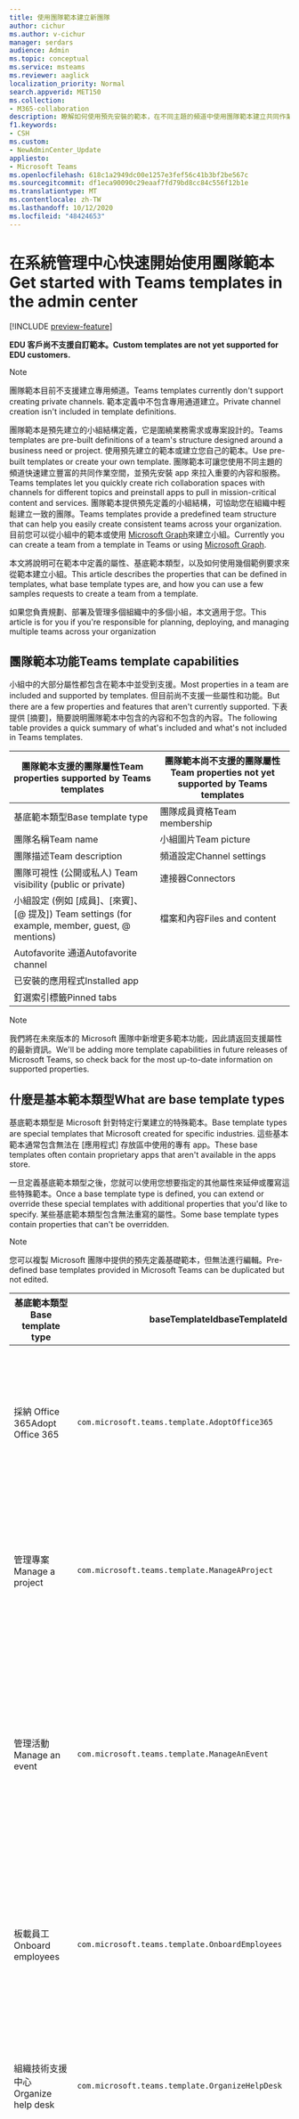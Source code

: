 ```yaml
---
title: 使用團隊範本建立新團隊
author: cichur
ms.author: v-cichur
manager: serdars
audience: Admin
ms.topic: conceptual
ms.service: msteams
ms.reviewer: aaglick
localization_priority: Normal
search.appverid: MET150
ms.collection:
- M365-collaboration
description: 瞭解如何使用預先安裝的範本，在不同主題的頻道中使用團隊範本建立共同作業空間。
f1.keywords:
- CSH
ms.custom:
- NewAdminCenter_Update
appliesto:
- Microsoft Teams
ms.openlocfilehash: 618c1a2949dc00e1257e3fef56c41b3bf2be567c
ms.sourcegitcommit: df1eca90090c29eaaf7fd79bd8cc84c556f12b1e
ms.translationtype: MT
ms.contentlocale: zh-TW
ms.lasthandoff: 10/12/2020
ms.locfileid: "48424653"
---
```

# <a name="get-started-with-teams-templates-in-the-admin-center"></a><span data-ttu-id="24dd2-103">在系統管理中心快速開始使用團隊範本</span><span class="sxs-lookup"><span data-stu-id="24dd2-103">Get started with Teams templates in the admin center</span></span>

[!INCLUDE [preview-feature](includes/preview-feature.md)]

<span data-ttu-id="24dd2-104">**EDU 客戶尚不支援自訂範本。**</span><span class="sxs-lookup"><span data-stu-id="24dd2-104">**Custom templates are not yet supported for EDU customers.**</span></span>

> [!NOTE]
> <span data-ttu-id="24dd2-105">團隊範本目前不支援建立專用頻道。</span><span class="sxs-lookup"><span data-stu-id="24dd2-105">Teams templates currently don't support creating private channels.</span></span> <span data-ttu-id="24dd2-106">範本定義中不包含專用通道建立。</span><span class="sxs-lookup"><span data-stu-id="24dd2-106">Private channel creation isn't included in template definitions.</span></span>

<span data-ttu-id="24dd2-107">團隊範本是預先建立的小組結構定義，它是圍繞業務需求或專案設計的。</span><span class="sxs-lookup"><span data-stu-id="24dd2-107">Teams templates are pre-built definitions of a team's structure designed around a business need or project.</span></span> <span data-ttu-id="24dd2-108">使用預先建立的範本或建立您自己的範本。</span><span class="sxs-lookup"><span data-stu-id="24dd2-108">Use pre-built templates or create your own template.</span></span> <span data-ttu-id="24dd2-109">團隊範本可讓您使用不同主題的頻道快速建立豐富的共同作業空間，並預先安裝 app 來拉入重要的內容和服務。</span><span class="sxs-lookup"><span data-stu-id="24dd2-109">Teams templates let you quickly create rich collaboration spaces with channels for different topics and preinstall apps to pull in mission-critical content and services.</span></span> <span data-ttu-id="24dd2-110">團隊範本提供預先定義的小組結構，可協助您在組織中輕鬆建立一致的團隊。</span><span class="sxs-lookup"><span data-stu-id="24dd2-110">Teams templates provide a predefined team structure that can help you easily create consistent teams across your organization.</span></span> <span data-ttu-id="24dd2-111">目前您可以從小組中的範本或使用 [Microsoft Graph](get-started-with-teams-templates.md)來建立小組。</span><span class="sxs-lookup"><span data-stu-id="24dd2-111">Currently you can create a team from a template in Teams or using [Microsoft Graph](get-started-with-teams-templates.md).</span></span>

<span data-ttu-id="24dd2-112">本文將說明可在範本中定義的屬性、基底範本類型，以及如何使用幾個範例要求來從範本建立小組。</span><span class="sxs-lookup"><span data-stu-id="24dd2-112">This article describes the properties that can be defined in templates, what base template types are, and how you can use a few samples requests to create a team from a template.</span></span>

<span data-ttu-id="24dd2-113">如果您負責規劃、部署及管理多個組織中的多個小組，本文適用于您。</span><span class="sxs-lookup"><span data-stu-id="24dd2-113">This article is for you if you're responsible for planning, deploying, and managing multiple teams across your organization</span></span>

## <a name="teams-template-capabilities"></a><span data-ttu-id="24dd2-114">團隊範本功能</span><span class="sxs-lookup"><span data-stu-id="24dd2-114">Teams template capabilities</span></span>

<span data-ttu-id="24dd2-115">小組中的大部分屬性都包含在範本中並受到支援。</span><span class="sxs-lookup"><span data-stu-id="24dd2-115">Most properties in a team are included and supported by templates.</span></span> <span data-ttu-id="24dd2-116">但目前尚不支援一些屬性和功能。</span><span class="sxs-lookup"><span data-stu-id="24dd2-116">But there are a few properties and features that aren't currently supported.</span></span> <span data-ttu-id="24dd2-117">下表提供 [摘要]，簡要說明團隊範本中包含的內容和不包含的內容。</span><span class="sxs-lookup"><span data-stu-id="24dd2-117">The following table provides a quick summary of what's included and what's not included in Teams templates.</span></span>

| <span data-ttu-id="24dd2-118">**團隊範本支援的團隊屬性**</span><span class="sxs-lookup"><span data-stu-id="24dd2-118">**Team properties supported by Teams templates**</span></span> | <span data-ttu-id="24dd2-119">**團隊範本尚不支援的團隊屬性**</span><span class="sxs-lookup"><span data-stu-id="24dd2-119">**Team properties not yet supported by Teams templates**</span></span> |
| ------------------------------------------------ | -------------------------------------------------------- |
| <span data-ttu-id="24dd2-120">基底範本類型</span><span class="sxs-lookup"><span data-stu-id="24dd2-120">Base template type</span></span> | <span data-ttu-id="24dd2-121">團隊成員資格</span><span class="sxs-lookup"><span data-stu-id="24dd2-121">Team membership</span></span> |
| <span data-ttu-id="24dd2-122">團隊名稱</span><span class="sxs-lookup"><span data-stu-id="24dd2-122">Team name</span></span> | <span data-ttu-id="24dd2-123">小組圖片</span><span class="sxs-lookup"><span data-stu-id="24dd2-123">Team picture</span></span> |
| <span data-ttu-id="24dd2-124">團隊描述</span><span class="sxs-lookup"><span data-stu-id="24dd2-124">Team description</span></span> | <span data-ttu-id="24dd2-125">頻道設定</span><span class="sxs-lookup"><span data-stu-id="24dd2-125">Channel settings</span></span> |
| <span data-ttu-id="24dd2-126">團隊可視性 (公開或私人) </span><span class="sxs-lookup"><span data-stu-id="24dd2-126">Team visibility (public or private)</span></span> | <span data-ttu-id="24dd2-127">連接器</span><span class="sxs-lookup"><span data-stu-id="24dd2-127">Connectors</span></span> |
| <span data-ttu-id="24dd2-128">小組設定 (例如 [成員]、[來賓]、[@ 提及]) </span><span class="sxs-lookup"><span data-stu-id="24dd2-128">Team settings (for example, member, guest, @ mentions)</span></span> | <span data-ttu-id="24dd2-129">檔案和內容</span><span class="sxs-lookup"><span data-stu-id="24dd2-129">Files and content</span></span> |
| <span data-ttu-id="24dd2-130">Autofavorite 通道</span><span class="sxs-lookup"><span data-stu-id="24dd2-130">Autofavorite channel</span></span> | |
| <span data-ttu-id="24dd2-131">已安裝的應用程式</span><span class="sxs-lookup"><span data-stu-id="24dd2-131">Installed app</span></span> | |
| <span data-ttu-id="24dd2-132">釘選索引標籤</span><span class="sxs-lookup"><span data-stu-id="24dd2-132">Pinned tabs</span></span> | |

> [!NOTE]
> <span data-ttu-id="24dd2-133">我們將在未來版本的 Microsoft 團隊中新增更多範本功能，因此請返回支援屬性的最新資訊。</span><span class="sxs-lookup"><span data-stu-id="24dd2-133">We'll be adding more template capabilities in future releases of Microsoft Teams, so check back for the most up-to-date information on supported properties.</span></span>

## <a name="what-are-base-template-types"></a><span data-ttu-id="24dd2-134">什麼是基本範本類型</span><span class="sxs-lookup"><span data-stu-id="24dd2-134">What are base template types</span></span>

<span data-ttu-id="24dd2-135">基底範本類型是 Microsoft 針對特定行業建立的特殊範本。</span><span class="sxs-lookup"><span data-stu-id="24dd2-135">Base template types are special templates that Microsoft created for specific industries.</span></span> <span data-ttu-id="24dd2-136">這些基本範本通常包含無法在 [應用程式] 存放區中使用的專有 app。</span><span class="sxs-lookup"><span data-stu-id="24dd2-136">These base templates often contain proprietary apps that aren't available in the apps store.</span></span>

<span data-ttu-id="24dd2-137">一旦定義基底範本類型之後，您就可以使用您想要指定的其他屬性來延伸或覆寫這些特殊範本。</span><span class="sxs-lookup"><span data-stu-id="24dd2-137">Once a base template type is defined, you can extend or override these special templates with additional properties that you'd like to specify.</span></span> <span data-ttu-id="24dd2-138">某些基底範本類型包含無法重寫的屬性。</span><span class="sxs-lookup"><span data-stu-id="24dd2-138">Some base template types contain properties that can't be overridden.</span></span>

> [!NOTE]
> <span data-ttu-id="24dd2-139">您可以複製 Microsoft 團隊中提供的預先定義基礎範本，但無法進行編輯。</span><span class="sxs-lookup"><span data-stu-id="24dd2-139">Pre-defined base templates provided in Microsoft Teams can be duplicated but not edited.</span></span>

| <span data-ttu-id="24dd2-140">基底範本類型</span><span class="sxs-lookup"><span data-stu-id="24dd2-140">Base template type</span></span> | <span data-ttu-id="24dd2-141">baseTemplateId</span><span class="sxs-lookup"><span data-stu-id="24dd2-141">baseTemplateId</span></span> | <span data-ttu-id="24dd2-142">此基礎範本隨附的屬性</span><span class="sxs-lookup"><span data-stu-id="24dd2-142">Properties that come with this base template</span></span> |
| ------------------ |----|----------------------------------------------------- |
| <span data-ttu-id="24dd2-143">採納 Office 365</span><span class="sxs-lookup"><span data-stu-id="24dd2-143">Adopt Office 365</span></span> |`com.microsoft.teams.template.AdoptOffice365`|  <span data-ttu-id="24dd2-144">管道</span><span class="sxs-lookup"><span data-stu-id="24dd2-144">Channels:</span></span> <ul><li><span data-ttu-id="24dd2-145">一般</span><span class="sxs-lookup"><span data-stu-id="24dd2-145">General</span></span></li> <li><span data-ttu-id="24dd2-146">公告</span><span class="sxs-lookup"><span data-stu-id="24dd2-146">Announcements</span></span></li> <li><span data-ttu-id="24dd2-147">擁護方角落</span><span class="sxs-lookup"><span data-stu-id="24dd2-147">Champions corner</span></span></li> <li><span data-ttu-id="24dd2-148">小組表單</span><span class="sxs-lookup"><span data-stu-id="24dd2-148">Team forms</span></span></li></ul> <span data-ttu-id="24dd2-149">應用</span><span class="sxs-lookup"><span data-stu-id="24dd2-149">Apps:</span></span> <ul><li><span data-ttu-id="24dd2-150">Wiki</span><span class="sxs-lookup"><span data-stu-id="24dd2-150">Wiki</span></span></li>  <li><span data-ttu-id="24dd2-151">行事曆</span><span class="sxs-lookup"><span data-stu-id="24dd2-151">Calendar</span></span></li> |
| <span data-ttu-id="24dd2-152">管理專案</span><span class="sxs-lookup"><span data-stu-id="24dd2-152">Manage a project</span></span> |`com.microsoft.teams.template.ManageAProject`| <span data-ttu-id="24dd2-153">管道</span><span class="sxs-lookup"><span data-stu-id="24dd2-153">Channels:</span></span> <ul><li><span data-ttu-id="24dd2-154">一般</span><span class="sxs-lookup"><span data-stu-id="24dd2-154">General</span></span></li> <li><span data-ttu-id="24dd2-155">公告</span><span class="sxs-lookup"><span data-stu-id="24dd2-155">Announcements</span></span></li> <li><span data-ttu-id="24dd2-156">資源清單</span><span class="sxs-lookup"><span data-stu-id="24dd2-156">Resources</span></span></li> <li><span data-ttu-id="24dd2-157">規劃</span><span class="sxs-lookup"><span data-stu-id="24dd2-157">Planning</span></span></li></ul> <span data-ttu-id="24dd2-158">應用</span><span class="sxs-lookup"><span data-stu-id="24dd2-158">Apps:</span></span><ul><li><span data-ttu-id="24dd2-159">Wiki</span><span class="sxs-lookup"><span data-stu-id="24dd2-159">Wiki</span></span></li><li><span data-ttu-id="24dd2-160">OneNote</span><span class="sxs-lookup"><span data-stu-id="24dd2-160">OneNote</span></span></li></ul> |
| <span data-ttu-id="24dd2-161">管理活動</span><span class="sxs-lookup"><span data-stu-id="24dd2-161">Manage an event</span></span>|`com.microsoft.teams.template.ManageAnEvent` | <span data-ttu-id="24dd2-162">管道</span><span class="sxs-lookup"><span data-stu-id="24dd2-162">Channels:</span></span> <ul><li><span data-ttu-id="24dd2-163">一般</span><span class="sxs-lookup"><span data-stu-id="24dd2-163">General</span></span></li> <li><span data-ttu-id="24dd2-164">公告</span><span class="sxs-lookup"><span data-stu-id="24dd2-164">Announcements</span></span></li> <li><span data-ttu-id="24dd2-165">預算</span><span class="sxs-lookup"><span data-stu-id="24dd2-165">Budget</span></span></li> <li><span data-ttu-id="24dd2-166">內容</span><span class="sxs-lookup"><span data-stu-id="24dd2-166">Content</span></span></li><li><span data-ttu-id="24dd2-167">物流</span><span class="sxs-lookup"><span data-stu-id="24dd2-167">Logistics</span></span></li> <li><span data-ttu-id="24dd2-168">規劃</span><span class="sxs-lookup"><span data-stu-id="24dd2-168">Planning</span></span></li> <li> <span data-ttu-id="24dd2-169">行銷與 PR</span><span class="sxs-lookup"><span data-stu-id="24dd2-169">Marketing and PR</span></span></li></ul> <span data-ttu-id="24dd2-170">應用</span><span class="sxs-lookup"><span data-stu-id="24dd2-170">Apps:</span></span><ul><li><span data-ttu-id="24dd2-171">Wiki</span><span class="sxs-lookup"><span data-stu-id="24dd2-171">Wiki</span></span></li><li><span data-ttu-id="24dd2-172">Web</span><span class="sxs-lookup"><span data-stu-id="24dd2-172">Website</span></span></li> <li><span data-ttu-id="24dd2-173">YouTube</span><span class="sxs-lookup"><span data-stu-id="24dd2-173">YouTube</span></span></li> <li><span data-ttu-id="24dd2-174">Planner</span><span class="sxs-lookup"><span data-stu-id="24dd2-174">Planner</span></span></li> <li><span data-ttu-id="24dd2-175">OneNote</span><span class="sxs-lookup"><span data-stu-id="24dd2-175">OneNote</span></span></li></ul> |
|<span data-ttu-id="24dd2-176">板載員工</span><span class="sxs-lookup"><span data-stu-id="24dd2-176">Onboard employees</span></span>|`com.microsoft.teams.template.OnboardEmployees` | <span data-ttu-id="24dd2-177">管道</span><span class="sxs-lookup"><span data-stu-id="24dd2-177">Channels:</span></span> <ul><li><span data-ttu-id="24dd2-178">一般</span><span class="sxs-lookup"><span data-stu-id="24dd2-178">General</span></span></li> <li><span data-ttu-id="24dd2-179">公告</span><span class="sxs-lookup"><span data-stu-id="24dd2-179">Announcements</span></span></li> <li><span data-ttu-id="24dd2-180">員工聊天</span><span class="sxs-lookup"><span data-stu-id="24dd2-180">Employee chat</span></span></li> <li><span data-ttu-id="24dd2-181">訓練</span><span class="sxs-lookup"><span data-stu-id="24dd2-181">Training</span></span></li></ul><span data-ttu-id="24dd2-182">應用</span><span class="sxs-lookup"><span data-stu-id="24dd2-182">Apps:</span></span><ul><li><span data-ttu-id="24dd2-183">Wiki</span><span class="sxs-lookup"><span data-stu-id="24dd2-183">Wiki</span></span></li><li><span data-ttu-id="24dd2-184">社區</span><span class="sxs-lookup"><span data-stu-id="24dd2-184">Communities</span></span></li></ul>|
|<span data-ttu-id="24dd2-185">組織技術支援中心</span><span class="sxs-lookup"><span data-stu-id="24dd2-185">Organize help desk</span></span>| `com.microsoft.teams.template.OrganizeHelpDesk`|<span data-ttu-id="24dd2-186">管道</span><span class="sxs-lookup"><span data-stu-id="24dd2-186">Channels:</span></span><ul><li><span data-ttu-id="24dd2-187">一般</span><span class="sxs-lookup"><span data-stu-id="24dd2-187">General</span></span></li><li><span data-ttu-id="24dd2-188">公告</span><span class="sxs-lookup"><span data-stu-id="24dd2-188">Announcements</span></span></li><li><span data-ttu-id="24dd2-189">常見問題集</span><span class="sxs-lookup"><span data-stu-id="24dd2-189">FAQ</span></span></li></ul><span data-ttu-id="24dd2-190">應用</span><span class="sxs-lookup"><span data-stu-id="24dd2-190">Apps:</span></span><ul><li><span data-ttu-id="24dd2-191">Wiki</span><span class="sxs-lookup"><span data-stu-id="24dd2-191">Wiki</span></span></li><li><span data-ttu-id="24dd2-192">OneNote</span><span class="sxs-lookup"><span data-stu-id="24dd2-192">OneNote</span></span></li></ul> |
| <span data-ttu-id="24dd2-193">在患者治療上共同作業</span><span class="sxs-lookup"><span data-stu-id="24dd2-193">Collaborate on patient care</span></span>| `healthcareWard `| <span data-ttu-id="24dd2-194">管道</span><span class="sxs-lookup"><span data-stu-id="24dd2-194">Channels:</span></span><ul><li><span data-ttu-id="24dd2-195">一般</span><span class="sxs-lookup"><span data-stu-id="24dd2-195">General</span></span></li><li><span data-ttu-id="24dd2-196">公告</span><span class="sxs-lookup"><span data-stu-id="24dd2-196">Announcements</span></span></li><li><span data-ttu-id="24dd2-197">Huddles</span><span class="sxs-lookup"><span data-stu-id="24dd2-197">Huddles</span></span></li><li><span data-ttu-id="24dd2-198">輪</span><span class="sxs-lookup"><span data-stu-id="24dd2-198">Rounds</span></span></li><li><span data-ttu-id="24dd2-199">人員</span><span class="sxs-lookup"><span data-stu-id="24dd2-199">Staffing</span></span></li><li><span data-ttu-id="24dd2-200">訓練</span><span class="sxs-lookup"><span data-stu-id="24dd2-200">Training</span></span></li></ul> <span data-ttu-id="24dd2-201">應用</span><span class="sxs-lookup"><span data-stu-id="24dd2-201">Apps:</span></span> <ul><li><span data-ttu-id="24dd2-202">Wiki</span><span class="sxs-lookup"><span data-stu-id="24dd2-202">Wiki</span></span></li>|
| <span data-ttu-id="24dd2-203">在全球危機或活動上共同作業</span><span class="sxs-lookup"><span data-stu-id="24dd2-203">Collaborate on global crisis or event</span></span> |`com.microsoft.teams.template.CollaborateOnAGlobalCrisisOrEvent`| <span data-ttu-id="24dd2-204">管道</span><span class="sxs-lookup"><span data-stu-id="24dd2-204">Channels:</span></span> <ul><li><span data-ttu-id="24dd2-205">一般</span><span class="sxs-lookup"><span data-stu-id="24dd2-205">General</span></span><li><span data-ttu-id="24dd2-206">公告</span><span class="sxs-lookup"><span data-stu-id="24dd2-206">Announcements</span></span></li><li><span data-ttu-id="24dd2-207">世界新聞</span><span class="sxs-lookup"><span data-stu-id="24dd2-207">World news</span></span></li><li><span data-ttu-id="24dd2-208">業務連續性</span><span class="sxs-lookup"><span data-stu-id="24dd2-208">Business continuity</span></span></li><li><span data-ttu-id="24dd2-209">遠端作業</span><span class="sxs-lookup"><span data-stu-id="24dd2-209">Remote working</span></span></li><li><span data-ttu-id="24dd2-210">內部 comms</span><span class="sxs-lookup"><span data-stu-id="24dd2-210">Internal comms</span></span></li><li><span data-ttu-id="24dd2-211">外部 comms</span><span class="sxs-lookup"><span data-stu-id="24dd2-211">External comms</span></span></li><li><span data-ttu-id="24dd2-212">客戶投訴</span><span class="sxs-lookup"><span data-stu-id="24dd2-212">Customer complaints</span></span></li><li><span data-ttu-id="24dd2-213">Kudos</span><span class="sxs-lookup"><span data-stu-id="24dd2-213">Kudos</span></span></li><li><span data-ttu-id="24dd2-214">主管更新</span><span class="sxs-lookup"><span data-stu-id="24dd2-214">Executive update</span></span></li></ul><span data-ttu-id="24dd2-215">應用</span><span class="sxs-lookup"><span data-stu-id="24dd2-215">Apps:</span></span> <ul><li><span data-ttu-id="24dd2-216">稱讚</span><span class="sxs-lookup"><span data-stu-id="24dd2-216">Praise</span></span></li><li><span data-ttu-id="24dd2-217">Wiki</span><span class="sxs-lookup"><span data-stu-id="24dd2-217">Wiki</span></span></li><li><span data-ttu-id="24dd2-218">Web</span><span class="sxs-lookup"><span data-stu-id="24dd2-218">Website</span></span></li></ul>|
|<span data-ttu-id="24dd2-219">在銀行分支機搆內共同作業</span><span class="sxs-lookup"><span data-stu-id="24dd2-219">Collaborate within a bank branch</span></span>| `com.microsoft.teams.template.CollaborateWithinABankBranch `|<span data-ttu-id="24dd2-220">管道</span><span class="sxs-lookup"><span data-stu-id="24dd2-220">Channels:</span></span> <ul><li><span data-ttu-id="24dd2-221">一般</span><span class="sxs-lookup"><span data-stu-id="24dd2-221">General</span></span><li><span data-ttu-id="24dd2-222">公告</span><span class="sxs-lookup"><span data-stu-id="24dd2-222">Announcements</span></span></li><li><span data-ttu-id="24dd2-223">Huddles</span><span class="sxs-lookup"><span data-stu-id="24dd2-223">Huddles</span></span></li><li><span data-ttu-id="24dd2-224">客戶會議</span><span class="sxs-lookup"><span data-stu-id="24dd2-224">Customer meetings</span></span></li><li><span data-ttu-id="24dd2-225">警告</span><span class="sxs-lookup"><span data-stu-id="24dd2-225">Coaching</span></span></li><li><span data-ttu-id="24dd2-226">技能開發</span><span class="sxs-lookup"><span data-stu-id="24dd2-226">Skills development</span></span></li><li><span data-ttu-id="24dd2-227">貸款處理</span><span class="sxs-lookup"><span data-stu-id="24dd2-227">Loan processing</span></span></li><li><span data-ttu-id="24dd2-228">客戶投訴</span><span class="sxs-lookup"><span data-stu-id="24dd2-228">Customer complaints</span></span></li><li><span data-ttu-id="24dd2-229">Kudos</span><span class="sxs-lookup"><span data-stu-id="24dd2-229">Kudos</span></span></li><li><span data-ttu-id="24dd2-230">有趣的內容</span><span class="sxs-lookup"><span data-stu-id="24dd2-230">Fun stuff</span></span></li><li><span data-ttu-id="24dd2-231">合規性</span><span class="sxs-lookup"><span data-stu-id="24dd2-231">Compliance</span></span></li></ul>|
|<span data-ttu-id="24dd2-232">協調事件回應</span><span class="sxs-lookup"><span data-stu-id="24dd2-232">Coordinate incident response</span></span>| `com.microsoft.teams.template.CoordinateIncidentResponse`|<span data-ttu-id="24dd2-233">管道</span><span class="sxs-lookup"><span data-stu-id="24dd2-233">Channels:</span></span> <ul><li><span data-ttu-id="24dd2-234">一般</span><span class="sxs-lookup"><span data-stu-id="24dd2-234">General</span></span><li><span data-ttu-id="24dd2-235">公告</span><span class="sxs-lookup"><span data-stu-id="24dd2-235">Announcements</span></span></li><li><span data-ttu-id="24dd2-236">物流</span><span class="sxs-lookup"><span data-stu-id="24dd2-236">Logistics</span></span></li><li><span data-ttu-id="24dd2-237">規劃</span><span class="sxs-lookup"><span data-stu-id="24dd2-237">Planning</span></span></li><li><span data-ttu-id="24dd2-238">修復</span><span class="sxs-lookup"><span data-stu-id="24dd2-238">Recovery</span></span></li><li><span data-ttu-id="24dd2-239">非常</span><span class="sxs-lookup"><span data-stu-id="24dd2-239">Urgent</span></span></li></ul> <span data-ttu-id="24dd2-240">應用</span><span class="sxs-lookup"><span data-stu-id="24dd2-240">Apps:</span></span> <ul><li><span data-ttu-id="24dd2-241">Wiki</span><span class="sxs-lookup"><span data-stu-id="24dd2-241">Wiki</span></span></li><li><span data-ttu-id="24dd2-242">Excel</span><span class="sxs-lookup"><span data-stu-id="24dd2-242">Excel</span></span></li><li><span data-ttu-id="24dd2-243">OneNote</span><span class="sxs-lookup"><span data-stu-id="24dd2-243">OneNote</span></span></li><li><span data-ttu-id="24dd2-244">SharePoint</span><span class="sxs-lookup"><span data-stu-id="24dd2-244">SharePoint</span></span></li><li><span data-ttu-id="24dd2-245">Planner</span><span class="sxs-lookup"><span data-stu-id="24dd2-245">Planner</span></span></li></ul>|
|<span data-ttu-id="24dd2-246">醫院</span><span class="sxs-lookup"><span data-stu-id="24dd2-246">Hospital</span></span>| <span data-ttu-id="24dd2-247">`healthcareHospita`左</span><span class="sxs-lookup"><span data-stu-id="24dd2-247">`healthcareHospita`l</span></span> |<span data-ttu-id="24dd2-248">管道</span><span class="sxs-lookup"><span data-stu-id="24dd2-248">Channels:</span></span> <ul><li><span data-ttu-id="24dd2-249">一般</span><span class="sxs-lookup"><span data-stu-id="24dd2-249">General</span></span><li><span data-ttu-id="24dd2-250">公告</span><span class="sxs-lookup"><span data-stu-id="24dd2-250">Announcements</span></span></li><li><span data-ttu-id="24dd2-251">合規性</span><span class="sxs-lookup"><span data-stu-id="24dd2-251">Compliance</span></span></li><li><span data-ttu-id="24dd2-252">Custodial</span><span class="sxs-lookup"><span data-stu-id="24dd2-252">Custodial</span></span></li><li><span data-ttu-id="24dd2-253">人力資源</span><span class="sxs-lookup"><span data-stu-id="24dd2-253">Human resources</span></span></li><li><span data-ttu-id="24dd2-254">藥房</span><span class="sxs-lookup"><span data-stu-id="24dd2-254">Pharmacy</span></span></li></ul> <span data-ttu-id="24dd2-255">應用</span><span class="sxs-lookup"><span data-stu-id="24dd2-255">Apps:</span></span> <ul><li><span data-ttu-id="24dd2-256">Wiki</span><span class="sxs-lookup"><span data-stu-id="24dd2-256">Wiki</span></span></li></ul>|
|<span data-ttu-id="24dd2-257">整理商店</span><span class="sxs-lookup"><span data-stu-id="24dd2-257">Organize a store</span></span>| `retailStore` |<span data-ttu-id="24dd2-258">管道</span><span class="sxs-lookup"><span data-stu-id="24dd2-258">Channels:</span></span> <ul><li><span data-ttu-id="24dd2-259">一般</span><span class="sxs-lookup"><span data-stu-id="24dd2-259">General</span></span><li><span data-ttu-id="24dd2-260">倒班切換</span><span class="sxs-lookup"><span data-stu-id="24dd2-260">Shift handoff</span></span></li><li><span data-ttu-id="24dd2-261">教學</span><span class="sxs-lookup"><span data-stu-id="24dd2-261">Learning</span></span></li></ul> <span data-ttu-id="24dd2-262">應用</span><span class="sxs-lookup"><span data-stu-id="24dd2-262">Apps:</span></span> <ul><li><span data-ttu-id="24dd2-263">Wiki</span><span class="sxs-lookup"><span data-stu-id="24dd2-263">Wiki</span></span></li></ul>|
|<span data-ttu-id="24dd2-264">品質與安全性</span><span class="sxs-lookup"><span data-stu-id="24dd2-264">Quality and safety</span></span> |`com.microsoft.teams.template.QualitySafety`|<span data-ttu-id="24dd2-265">管道</span><span class="sxs-lookup"><span data-stu-id="24dd2-265">Channels:</span></span> <ul><li><span data-ttu-id="24dd2-266">一般</span><span class="sxs-lookup"><span data-stu-id="24dd2-266">General</span></span><li><span data-ttu-id="24dd2-267">公告</span><span class="sxs-lookup"><span data-stu-id="24dd2-267">Announcements</span></span></li><li><span data-ttu-id="24dd2-268">行1</span><span class="sxs-lookup"><span data-stu-id="24dd2-268">Line 1</span></span></li><li><span data-ttu-id="24dd2-269">第2行</span><span class="sxs-lookup"><span data-stu-id="24dd2-269">Line 2</span></span></li><li><span data-ttu-id="24dd2-270">第3行</span><span class="sxs-lookup"><span data-stu-id="24dd2-270">Line 3</span></span></li><li><span data-ttu-id="24dd2-271">安全</span><span class="sxs-lookup"><span data-stu-id="24dd2-271">Safety</span></span></li><li><span data-ttu-id="24dd2-272">訓練</span><span class="sxs-lookup"><span data-stu-id="24dd2-272">Training</span></span></li><li><span data-ttu-id="24dd2-273">保養</span><span class="sxs-lookup"><span data-stu-id="24dd2-273">Maintenance</span></span></li><li><span data-ttu-id="24dd2-274">有趣的內容</span><span class="sxs-lookup"><span data-stu-id="24dd2-274">Fun stuff</span></span></li></ul> <span data-ttu-id="24dd2-275">應用</span><span class="sxs-lookup"><span data-stu-id="24dd2-275">Apps:</span></span> <ul><li><span data-ttu-id="24dd2-276">Wiki</span><span class="sxs-lookup"><span data-stu-id="24dd2-276">Wiki</span></span></li></ul>|
|<span data-ttu-id="24dd2-277">零售經理共同作業</span><span class="sxs-lookup"><span data-stu-id="24dd2-277">Retail - manager collaboration</span></span>| `retailManagerCollaboration` |<span data-ttu-id="24dd2-278">管道</span><span class="sxs-lookup"><span data-stu-id="24dd2-278">Channels:</span></span> <ul><li><span data-ttu-id="24dd2-279">一般</span><span class="sxs-lookup"><span data-stu-id="24dd2-279">General</span></span><li><span data-ttu-id="24dd2-280">營運</span><span class="sxs-lookup"><span data-stu-id="24dd2-280">Operations</span></span></li><li><span data-ttu-id="24dd2-281">教學</span><span class="sxs-lookup"><span data-stu-id="24dd2-281">Learning</span></span></li></ul> <span data-ttu-id="24dd2-282">應用</span><span class="sxs-lookup"><span data-stu-id="24dd2-282">Apps:</span></span> <ul><li><span data-ttu-id="24dd2-283">Wiki</span><span class="sxs-lookup"><span data-stu-id="24dd2-283">Wiki</span></span></li></ul>|
||||

<span data-ttu-id="24dd2-284">如需範本類別的詳細資訊，請參閱下列類別：</span><span class="sxs-lookup"><span data-stu-id="24dd2-284">For more information about the template categories, see the following categories:</span></span>

- [<span data-ttu-id="24dd2-285">財務範本</span><span class="sxs-lookup"><span data-stu-id="24dd2-285">Financial templates</span></span>](financial-teams-templates-in-the-admin-console.md)
- [<span data-ttu-id="24dd2-286">一般範本</span><span class="sxs-lookup"><span data-stu-id="24dd2-286">General templates</span></span>](general-teams-templates-in-the-admin-console.md)
- [<span data-ttu-id="24dd2-287">政府範本</span><span class="sxs-lookup"><span data-stu-id="24dd2-287">Government templates</span></span>](government-teams-templates-in-the-admin-console.md)
- [<span data-ttu-id="24dd2-288">醫療保健範本</span><span class="sxs-lookup"><span data-stu-id="24dd2-288">Healthcare templates</span></span>](expand-teams-across-your-org/healthcare/healthcare-templates-admin-console.md)
- [<span data-ttu-id="24dd2-289">製造範本</span><span class="sxs-lookup"><span data-stu-id="24dd2-289">Manufacturing templates</span></span>](manufacturing-teams-templates-in-the-admin-console.md)
- [<span data-ttu-id="24dd2-290">零售範本</span><span class="sxs-lookup"><span data-stu-id="24dd2-290">Retail templates</span></span>](retail-teams-templates-in-the-admin-console.md)

## <a name="template-size-limits"></a><span data-ttu-id="24dd2-291">範本大小限制</span><span class="sxs-lookup"><span data-stu-id="24dd2-291">Template size limits</span></span>

<span data-ttu-id="24dd2-292">範本僅限特定數量的頻道、索引標籤和應用程式。</span><span class="sxs-lookup"><span data-stu-id="24dd2-292">Templates are limited to a specific number of channels, tabs, and apps.</span></span>

 > [!Note]
 > <span data-ttu-id="24dd2-293">從範本建立之後，您可以在小組中新增更多頻道、索引標籤和應用程式。</span><span class="sxs-lookup"><span data-stu-id="24dd2-293">You can add more channels, tabs, and apps to the team after it's been created from a template.</span></span>

|<span data-ttu-id="24dd2-294">功能</span><span class="sxs-lookup"><span data-stu-id="24dd2-294">Feature</span></span> | <span data-ttu-id="24dd2-295">期限</span><span class="sxs-lookup"><span data-stu-id="24dd2-295">Limit</span></span>|
|-|-|
|<span data-ttu-id="24dd2-296">每個範本的頻道</span><span class="sxs-lookup"><span data-stu-id="24dd2-296">Channels per template</span></span> | <span data-ttu-id="24dd2-297">工資</span><span class="sxs-lookup"><span data-stu-id="24dd2-297">15</span></span> |
|<span data-ttu-id="24dd2-298">範本中的每個頻道索引標籤</span><span class="sxs-lookup"><span data-stu-id="24dd2-298">Tabs per channel in a template</span></span> | <span data-ttu-id="24dd2-299">20</span><span class="sxs-lookup"><span data-stu-id="24dd2-299">20</span></span> |
|<span data-ttu-id="24dd2-300">每個範本的 app</span><span class="sxs-lookup"><span data-stu-id="24dd2-300">Apps per template</span></span> | <span data-ttu-id="24dd2-301">50</span><span class="sxs-lookup"><span data-stu-id="24dd2-301">50</span></span>|
|||

<span data-ttu-id="24dd2-302">如需詳細資訊，請參閱 [小組的限制與規格](limits-specifications-teams.md) 。</span><span class="sxs-lookup"><span data-stu-id="24dd2-302">See [Limits and specifications of Teams](limits-specifications-teams.md) for more information.</span></span>

## <a name="related-topics"></a><span data-ttu-id="24dd2-303">相關主題</span><span class="sxs-lookup"><span data-stu-id="24dd2-303">Related topics</span></span>

- [<span data-ttu-id="24dd2-304">建立自訂團隊範本</span><span class="sxs-lookup"><span data-stu-id="24dd2-304">Create a custom team template</span></span>](create-a-team-template.md)
- [<span data-ttu-id="24dd2-305">從現有的小組範本建立小組範本</span><span class="sxs-lookup"><span data-stu-id="24dd2-305">Create a team template from an existing team template</span></span>](create-template-from-existing-template.md)
- [<span data-ttu-id="24dd2-306">從現有團隊建立範本</span><span class="sxs-lookup"><span data-stu-id="24dd2-306">Create a template from an existing team</span></span>](create-template-from-existing-team.md)
